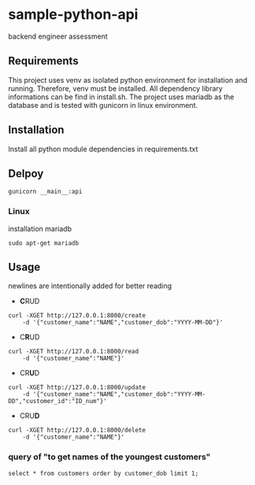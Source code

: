 # sample-python-api
backend engineer assessment

## Requirements

This project uses venv as isolated python environment for installation and running. Therefore, venv must be installed. All dependency library informations can be find in install.sh.
The project uses mariadb as the database and is tested with gunicorn in linux environment.

## Installation

Install all python module dependencies in requirements.txt

## Delpoy

```
gunicorn __main__:api
```

### Linux

installation mariadb

```
sudo apt-get mariadb
```

## Usage

newlines are intentionally added for better reading 

* **C**RUD

```
curl -XGET http://127.0.0.1:8000/create 
	-d '{"customer_name":"NAME","customer_dob":"YYYY-MM-DD"}'
```

* C**R**UD

```
curl -XGET http://127.0.0.1:8000/read 
	-d '{"customer_name":"NAME"}'
```

* CR**U**D

```
curl -XGET http://127.0.0.1:8000/update 
	-d '{"customer_name":"NAME","customer_dob":"YYYY-MM-DD","customer_id":"ID_num"}'
```

* CRU**D**

```
curl -XGET http://127.0.0.1:8000/delete 
	-d '{"customer_name":"NAME"}'
```

### query of "to get names of the youngest customers"

```
select * from customers order by customer_dob limit 1;
```